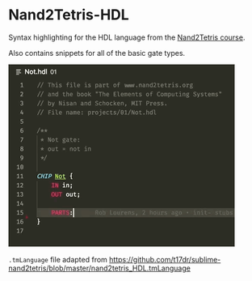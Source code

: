 # Nand2Tetris-HDL

Syntax highlighting for the HDL language from the [Nand2Tetris course](http://nand2tetris.org/).

Also contains snippets for all of the basic gate types.

![demo](https://github.com/di-sukharev/sukharev-nand2tetris-snippets/raw/master/images/demo.gif)

`.tmLanguage` file adapted from https://github.com/t17dr/sublime-nand2tetris/blob/master/nand2tetris_HDL.tmLanguage

